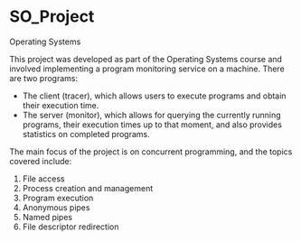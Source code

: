 # SO_Project
Operating Systems

This project was developed as part of the Operating Systems course and involved implementing a program monitoring service on a machine.
There are two programs:
* The client (tracer), which allows users to execute programs and obtain their execution time.
* The server (monitor), which allows for querying the currently running programs, their execution times up to that moment, and also provides statistics on completed programs.

The main focus of the project is on concurrent programming, and the topics covered include:
1. File access
2. Process creation and management
3. Program execution
4. Anonymous pipes
5. Named pipes
6. File descriptor redirection

